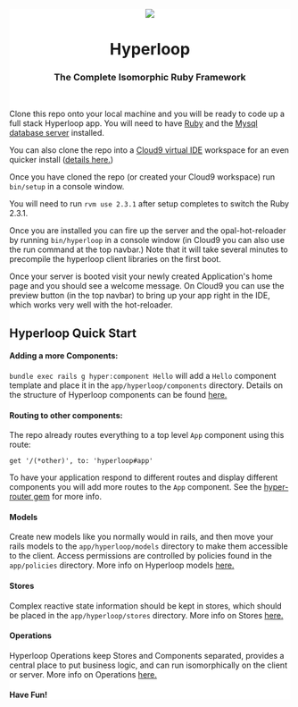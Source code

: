 <div style="background-color: white">

<p align="center">
	<a href="http://ruby-hyperloop.io/" alt="Hyperloop" title="Hyperloop">
		<img src="https://raw.githubusercontent.com/ruby-hyperloop/ruby-hyperloop.io/source/source/images/hyperloop-logo-small-pink.png">
	</a>
</p>

<h1 align="center">
	Hyperloop
</h1>

<h3 align="center">The Complete Isomorphic Ruby Framework</h3>

<br>

Clone this repo onto your local machine and you will be ready to code up a full stack Hyperloop app.  You will need to have [Ruby](https://www.ruby-lang.org/en/documentation/installation/) and the [Mysql database server](https://dev.mysql.com/doc/refman/5.7/en/installing.html) installed.  

You can also clone the repo into a [Cloud9 virtual IDE](https://c9.io) workspace for an even quicker install ([details here.](https://github.com/ruby-hyperloop/rails-clone-and-go/blob/master/cloud9-setup.md))

Once you have cloned the repo (or created your Cloud9 workspace) run `bin/setup` in a console window.

You will need to run `rvm use 2.3.1` after setup completes to switch the Ruby 2.3.1.

Once you are installed you can fire up the server and the opal-hot-reloader by running `bin/hyperloop` in a console window (in Cloud9 you can also use the run command at the top navbar.)  Note that it will take several minutes to precompile the hyperloop client libraries on the first boot.

Once your server is booted visit your newly created Application's home page and you should see a welcome message.  On Cloud9 you can use the preview button (in the top navbar) to bring up your app right in the IDE, which works very well with the hot-reloader.

## Hyperloop Quick Start

#### Adding a more Components:

`bundle exec rails g hyper:component Hello` will add a `Hello` component template and place it in the `app/hyperloop/components` directory.  Details on the structure of Hyperloop components can be found [here.](http://ruby-hyperloop.io/docs/components/dsl-overview/)

#### Routing to other components:

The repo already routes everything to a top level `App` component using this route:

`get '/(*other)', to: 'hyperloop#app'`

To have your application respond to different routes and display different components you will add more routes to the `App` component.  See the [hyper-router gem](https://github.com/ruby-hyperloop/hyper-router) for more info.

#### Models

Create new models like you normally would in rails, and then move your rails models to the `app/hyperloop/models` directory to make them accessible to the client.  Access permissions are controlled by policies found in the `app/policies` directory.  More info on Hyperloop models [here.](http://ruby-hyperloop.io/start/models/)

#### Stores

Complex reactive state information should be kept in stores, which should be placed in the `app/hyperloop/stores` directory.  More info on Stores [here.](http://ruby-hyperloop.io/start/stores/)

#### Operations

Hyperloop Operations keep Stores and Components separated, provides a central place to put business logic, and can run isomorphically on the client or server.  More info on Operations [here.](http://ruby-hyperloop.io/start/operations/)

#### Have Fun!

</div>
